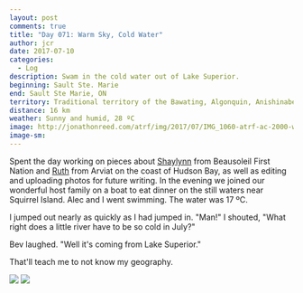```yaml
---
layout: post
comments: true
title: "Day 071: Warm Sky, Cold Water"
author: jcr
date: 2017-07-10
categories:
  - Log
description: Swam in the cold water out of Lake Superior.
beginning: Sault Ste. Marie
end: Sault Ste Marie, ON
territory: Traditional territory of the Bawating, Algonquin, Anishinabek, Haudenosaunee, Ojibway, Odawa and Cree
distance: 16 km
weather: Sunny and humid, 28 ºC
image: http://jonathonreed.com/atrf/img/2017/07/IMG_1060-atrf-ac-2000-web.jpg
image-sm:
---
```


Spent the day working on pieces about <a href="http://jonathonreed.com/atrf/2017/07/10/shaylynn-anishinaabekwe/">Shaylynn</a> from Beausoleil First Nation and <a href="http://jonathonreed.com/atrf/2017/07/11/ruth-president/" target="blank">Ruth</a> from Arviat on the coast of Hudson Bay, as well as editing and uploading photos for future writing. In the evening we joined our wonderful host family on a boat to eat dinner on the still waters near Squirrel Island. Alec and I went swimming. The water was 17 ºC. 

I jumped out nearly as quickly as I had jumped in. "Man!" I shouted, "What right does a little river have to be so cold in July?"

Bev laughed. "Well it's coming from Lake Superior."

That'll teach me to not know my geography.

<img src="http://jonathonreed.com/atrf/img/2017/07/IMG_1057-atrf-ac-2000-web.jpg">

<img src="http://jonathonreed.com/atrf/img/2017/07/IMG_1123-atrf-ac-2000-web.jpg">